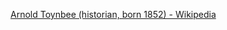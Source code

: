 ﻿[Arnold Toynbee (historian, born 1852) - Wikipedia](https://en.wikipedia.org/wiki/Arnold_Toynbee_(historian,_born_1852))
